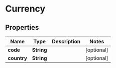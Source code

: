 

# Currency


## Properties

| Name | Type | Description | Notes |
|------------ | ------------- | ------------- | -------------|
|**code** | **String** |  |  [optional] |
|**country** | **String** |  |  [optional] |



